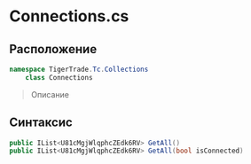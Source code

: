 
# Connections.cs
## Расположение
```csharp
namespace TigerTrade.Tc.Collections  
    class Connections
```

> Описание

## Синтаксис
```csharp
public IList<U81cMgjWlqphcZEdk6RV> GetAll()
public IList<U81cMgjWlqphcZEdk6RV> GetAll(bool isConnected)

```

